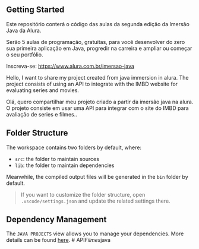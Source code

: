 ## Getting Started

Este repositório conterá o código das aulas da segunda edição da Imersão Java da Alura.

Serão 5 aulas de programação, gratuitas, para você desenvolver do zero sua primeira aplicação em Java, progredir na carreira e ampliar ou começar o seu portfólio.

Inscreva-se: https://www.alura.com.br/imersao-java

Hello, I want to share my project created from java immersion in alura.
The project consists of using an API to integrate with the IMBD website for evaluating series and movies.

Olá, quero compartilhar meu projeto criado a partir da imersão java na alura.
O projeto consiste em usar uma API para integrar com o site do IMBD para avaliação de series e filmes..

## Folder Structure

The workspace contains two folders by default, where:

- `src`: the folder to maintain sources
- `lib`: the folder to maintain dependencies

Meanwhile, the compiled output files will be generated in the `bin` folder by default.

> If you want to customize the folder structure, open `.vscode/settings.json` and update the related settings there.

## Dependency Management

The `JAVA PROJECTS` view allows you to manage your dependencies. More details can be found [here](https://github.com/microsoft/vscode-java-dependency#manage-dependencies).
#   A P I _ F i l m e s _ j a v a 
 
 